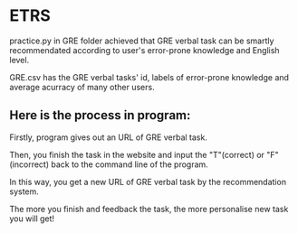 # ETRS

practice.py in GRE folder achieved that GRE verbal task can be smartly recommendated according to user's error-prone knowledge and English level.

GRE.csv has the GRE verbal tasks' id, labels of error-prone knowledge and average acurracy of many other users.

Here is the process in program:
-----------------------------------

Firstly, program gives out an URL of GRE verbal task. 

Then, you finish the task in the website and input the "T"(correct) or "F"(incorrect) back to the command line of the program.

In this way, you get a new URL of GRE verbal task by the recommendation system.

The more you finish and feedback the task, the more personalise new task you will get!
